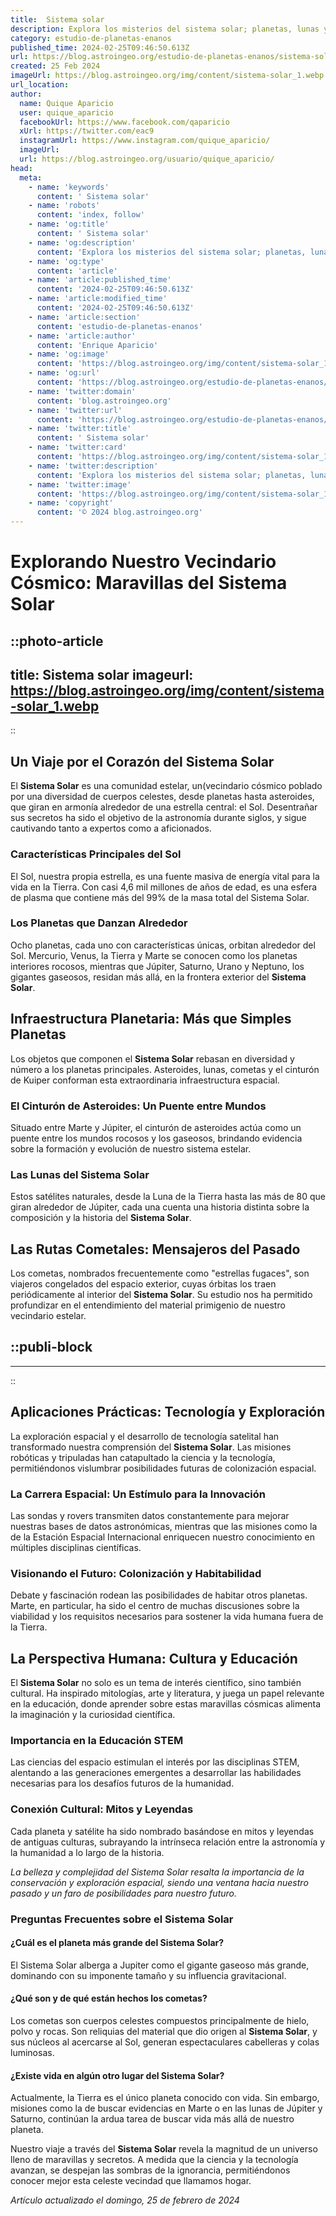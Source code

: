 ```yaml
---
title:  Sistema solar
description: Explora los misterios del sistema solar; planetas, lunas y fenómenos espaciales. Aprende sobre su formación y el lugar de la Tierra en el cosmos.
category: estudio-de-planetas-enanos
published_time: 2024-02-25T09:46:50.613Z
url: https://blog.astroingeo.org/estudio-de-planetas-enanos/sistema-solar
created: 25 Feb 2024
imageUrl: https://blog.astroingeo.org/img/content/sistema-solar_1.webp
url_location:
author:
  name: Quique Aparicio
  user: quique_aparicio
  facebookUrl: https://www.facebook.com/qaparicio
  xUrl: https://twitter.com/eac9
  instagramUrl: https://www.instagram.com/quique_aparicio/
  imageUrl: 
  url: https://blog.astroingeo.org/usuario/quique_aparicio/
head:
  meta:
    - name: 'keywords'
      content: ' Sistema solar'
    - name: 'robots'
      content: 'index, follow'
    - name: 'og:title'
      content: ' Sistema solar'
    - name: 'og:description'
      content: 'Explora los misterios del sistema solar; planetas, lunas y fenómenos espaciales. Aprende sobre su formación y el lugar de la Tierra en el cosmos.'
    - name: 'og:type'
      content: 'article'
    - name: 'article:published_time'
      content: '2024-02-25T09:46:50.613Z'
    - name: 'article:modified_time'
      content: '2024-02-25T09:46:50.613Z'
    - name: 'article:section'
      content: 'estudio-de-planetas-enanos'
    - name: 'article:author'
      content: 'Enrique Aparicio'
    - name: 'og:image'
      content: 'https://blog.astroingeo.org/img/content/sistema-solar_1.webp'
    - name: 'og:url'
      content: 'https://blog.astroingeo.org/estudio-de-planetas-enanos/sistema-solar'
    - name: 'twitter:domain'
      content: 'blog.astroingeo.org'
    - name: 'twitter:url'
      content: 'https://blog.astroingeo.org/estudio-de-planetas-enanos/sistema-solar'
    - name: 'twitter:title'
      content: ' Sistema solar'
    - name: 'twitter:card'
      content: 'https://blog.astroingeo.org/img/content/sistema-solar_1.webp'
    - name: 'twitter:description'
      content: 'Explora los misterios del sistema solar; planetas, lunas y fenómenos espaciales. Aprende sobre su formación y el lugar de la Tierra en el cosmos.'
    - name: 'twitter:image'
      content: 'https://blog.astroingeo.org/img/content/sistema-solar_1.webp'
    - name: 'copyright'
      content: '© 2024 blog.astroingeo.org'
---
```

# Explorando Nuestro Vecindario Cósmico: Maravillas del Sistema Solar


::photo-article
---
title:  Sistema solar
imageurl: https://blog.astroingeo.org/img/content/sistema-solar_1.webp
---
::



## Un Viaje por el Corazón del Sistema Solar

El **Sistema Solar** es una comunidad estelar, un(vecindario cósmico poblado por una diversidad de cuerpos celestes, desde planetas hasta asteroides, que giran en armonía alrededor de una estrella central: el Sol. Desentrañar sus secretos ha sido el objetivo de la astronomía durante siglos, y sigue cautivando tanto a expertos como a aficionados.

### Características Principales del Sol

El Sol, nuestra propia estrella, es una fuente masiva de energía vital para la vida en la Tierra. Con casi 4,6 mil millones de años de edad, es una esfera de plasma que contiene más del 99% de la masa total del Sistema Solar.

### Los Planetas que Danzan Alrededor

Ocho planetas, cada uno con características únicas, orbitan alrededor del Sol. Mercurio, Venus, la Tierra y Marte se conocen como los planetas interiores rocosos, mientras que Júpiter, Saturno, Urano y Neptuno, los gigantes gaseosos, residan más allá, en la frontera exterior del **Sistema Solar**.

## Infraestructura Planetaria: Más que Simples Planetas

Los objetos que componen el **Sistema Solar** rebasan en diversidad y número a los planetas principales. Asteroides, lunas, cometas y el cinturón de Kuiper conforman esta extraordinaria infraestructura espacial.

### El Cinturón de Asteroides: Un Puente entre Mundos

Situado entre Marte y Júpiter, el cinturón de asteroides actúa como un puente entre los mundos rocosos y los gaseosos, brindando evidencia sobre la formación y evolución de nuestro sistema estelar.

### Las Lunas del Sistema Solar

Estos satélites naturales, desde la Luna de la Tierra hasta las más de 80 que giran alrededor de Júpiter, cada una cuenta una historia distinta sobre la composición y la historia del **Sistema Solar**.

## Las Rutas Cometales: Mensajeros del Pasado

Los cometas, nombrados frecuentemente como "estrellas fugaces", son viajeros congelados del espacio exterior, cuyas órbitas los traen periódicamente al interior del **Sistema Solar**. Su estudio nos ha permitido profundizar en el entendimiento del material primigenio de nuestro vecindario estelar.


  ::publi-block
  ---
  ---
  ::
  
  

## Aplicaciones Prácticas: Tecnología y Exploración

La exploración espacial y el desarrollo de tecnología satelital han transformado nuestra comprensión del **Sistema Solar**. Las misiones robóticas y tripuladas han catapultado la ciencia y la tecnología, permitiéndonos vislumbrar posibilidades futuras de colonización espacial.

### La Carrera Espacial: Un Estímulo para la Innovación

Las sondas y rovers transmiten datos constantemente para mejorar nuestras bases de datos astronómicas, mientras que las misiones como la de la Estación Espacial Internacional enriquecen nuestro conocimiento en múltiples disciplinas científicas.

### Visionando el Futuro: Colonización y Habitabilidad

Debate y fascinación rodean las posibilidades de habitar otros planetas. Marte, en particular, ha sido el centro de muchas discusiones sobre la viabilidad y los requisitos necesarios para sostener la vida humana fuera de la Tierra.

## La Perspectiva Humana: Cultura y Educación

El **Sistema Solar** no solo es un tema de interés científico, sino también cultural. Ha inspirado mitologías, arte y literatura, y juega un papel relevante en la educación, donde aprender sobre estas maravillas cósmicas alimenta la imaginación y la curiosidad científica.

### Importancia en la Educación STEM

Las ciencias del espacio estimulan el interés por las disciplinas STEM, alentando a las generaciones emergentes a desarrollar las habilidades necesarias para los desafíos futuros de la humanidad.

### Conexión Cultural: Mitos y Leyendas

Cada planeta y satélite ha sido nombrado basándose en mitos y leyendas de antiguas culturas, subrayando la intrínseca relación entre la astronomía y la humanidad a lo largo de la historia.

*La belleza y complejidad del Sistema Solar resalta la importancia de la conservación y exploración espacial, siendo una ventana hacia nuestro pasado y un faro de posibilidades para nuestro futuro.*

### Preguntas Frecuentes sobre el Sistema Solar

#### ¿Cuál es el planeta más grande del Sistema Solar?

El Sistema Solar alberga a Jupiter como el gigante gaseoso más grande, dominando con su imponente tamaño y su influencia gravitacional.

#### ¿Qué son y de qué están hechos los cometas?

Los cometas son cuerpos celestes compuestos principalmente de hielo, polvo y rocas. Son reliquias del material que dio origen al **Sistema Solar**, y sus núcleos al acercarse al Sol, generan espectaculares cabelleras y colas luminosas.

#### ¿Existe vida en algún otro lugar del Sistema Solar?

Actualmente, la Tierra es el único planeta conocido con vida. Sin embargo, misiones como la de buscar evidencias en Marte o en las lunas de Júpiter y Saturno, continúan la ardua tarea de buscar vida más allá de nuestro planeta.

Nuestro viaje a través del **Sistema Solar** revela la magnitud de un universo lleno de maravillas y secretos. A medida que la ciencia y la tecnología avanzan, se despejan las sombras de la ignorancia, permitiéndonos conocer mejor esta celeste vecindad que llamamos hogar.

_Artículo actualizado el domingo, 25 de febrero de 2024_